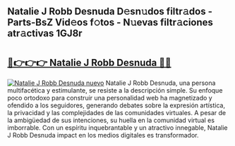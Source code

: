 ## Natalie J Robb Desnuda D𝚎sn𝚞dos filtr𝚊dos - Parts-BsZ Vid𝚎os f𝚘tos - N𝚞evas filtr𝚊ciones atr𝚊ctivas 1GJ8r

# <h2><a href="http://mb87o4z.tromn.icu/?c=Natalie+J+Robb+Desnuda">🔗👉👉👉 Natalie J Robb Desnuda 🔗🔗</a></h2>

[![Natalie J Robb Desnuda nuevo](https://i.imgur.com/pEAQMta.gif)](http://mb87o4z.tromn.icu/?c=Natalie+J+Robb+Desnuda)
Natalie J Robb Desnuda, una persona multifacética y estimulante, se resiste a la descripción simple. Su enfoque poco ortodoxo para construir una personalidad web ha magnetizado y ofendido a los seguidores, generando debates sobre la expresión artística, la privacidad y las complejidades de las comunidades virtuales. A pesar de la ambigüedad de sus intenciones, su huella en la comunidad virtual es imborrable. Con un espíritu inquebrantable y un atractivo innegable, Natalie J Robb Desnuda impact en los medios digitales es transformador.
